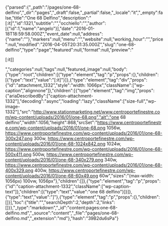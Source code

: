 {"parsed":{"_path":"/pages/one-68-delfino","_dir":"pages","_draft":false,"_partial":false,"_locale":"it","_empty":false,"title":"One 68 Delfino","description":"[:it]","id":1321,"subtitle":"","occhiello":"","author":[{"id":1,"name":"angelo"}],"date":"2016-01-18T18:59:58.000Z","event_date":null,"address":{"name":""},"markers":null,"menu":"","website":null,"working_hour":"","price":null,"modified":"2016-04-05T20:31:35.000Z","slug":"one-68-delfino","type":"page","featured":null,"format":null,"preview":"<p>[:it]]</p> ","categories":null,"tags":null,"featured_image":null,"body":{"type":"root","children":[{"type":"element","tag":"p","props":{},"children":[{"type":"text","value":"[:it]"}]},{"type":"element","tag":"div","props":{"id":"attachment_1332","style":"width: 1066px","className":["wp-caption","alignnone"]},"children":[{"type":"element","tag":"img","props":{"ariaDescribedBy":["caption-attachment-1332"],"decoding":"async","loading":"lazy","className":["size-full","wp-image-1332"],"src":"http://www.stationmarketing.net/www.centroportefinestre.com/wp-content/uploads/2016/01/one-68.png","alt":"one 68 delfino","width":1056,"height":868,"srcSet":"https://www.centroportefinestre.com/wp-content/uploads/2016/01/one-68.png 1056w, https://www.centroportefinestre.com/wp-content/uploads/2016/01/one-68-300x247.png 300w, https://www.centroportefinestre.com/wp-content/uploads/2016/01/one-68-1024x842.png 1024w, https://www.centroportefinestre.com/wp-content/uploads/2016/01/one-68-500x411.png 500w, https://www.centroportefinestre.com/wp-content/uploads/2016/01/one-68-340x279.png 340w, https://www.centroportefinestre.com/wp-content/uploads/2016/01/one-68-400x329.png 400w, https://www.centroportefinestre.com/wp-content/uploads/2016/01/one-68-60x49.png 60w","sizes":"(max-width: 1056px) 100vw, 1056px"},"children":[]},{"type":"element","tag":"p","props":{"id":"caption-attachment-1332","className":["wp-caption-text"]},"children":[{"type":"text","value":"one 68 delfino"}]}]},{"type":"text","value":"]"},{"type":"element","tag":"p","props":{},"children":[]}],"toc":{"title":"","searchDepth":2,"depth":2,"links":[]}},"_type":"markdown","_id":"content:pages:one-68-delfino.md","_source":"content","_file":"pages/one-68-delfino.md","_extension":"md"},"hash":"39B2du6sPa"}